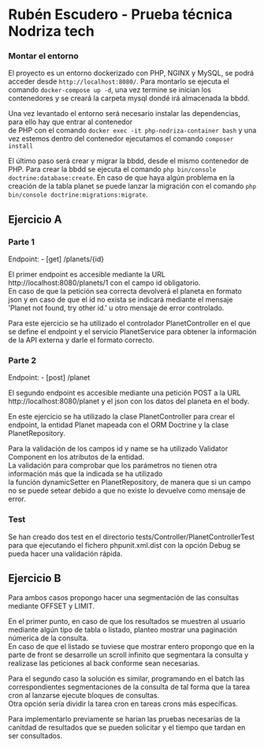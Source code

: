# Rubén Escudero - Prueba técnica Nodriza tech

### Montar el entorno
El proyecto es un entorno dockerizado con PHP, NGINX y MySQL, se podrá acceder desde `http://localhost:8080/`. 
Para montarlo se ejecuta el comando `docker-compose up -d`, una vez termine se inician los contenedores y se creará la carpeta mysql dondé irá almacenada la bbdd. 

Una vez levantado el entorno será necesario instalar las dependencias, para ello hay que entrar al contenedor  
de PHP con el comando `docker exec -it php-nodriza-container bash` y una vez estemos dentro del contenedor ejecutamos el comando `composer install`

El último paso será crear y migrar la bbdd, desde el mismo contenedor de PHP. Para crear la bbdd se ejecuta el comando 
`php bin/console doctrine:database:create`. En caso de que haya algún problema en la creación de la tabla planet se puede lanzar la migración con el comando `php bin/console doctrine:migrations:migrate`.  

## Ejercicio A

### Parte 1
Endpoint: - [get] /planets/{id}  

El primer endpoint es accesible mediante la URL http://localhost:8080/planets/1 con el campo id obligatorio.  
En caso de que la petición sea correcta devolverá el planeta en formato json y en caso de que el id no exista se indicará mediante el mensaje 'Planet not found, try other id.' u otro mensaje de error controlado.   

Para este ejercicio se ha utilizado el controlador PlanetController en el que se define el endpoint y el servicio PlanetService para obtener la información de la API externa y darle el formato correcto.  

### Parte 2
Endpoint: - [post] /planet

El segundo endpoint es accesible mediante una petición POST a la URL http://localhost:8080/planet y el json con los datos del planeta en el body.  

En este ejercicio se ha utilizado la clase PlanetController para crear el endpoint, la entidad Planet mapeada con el ORM Doctrine y la clase PlanetRepository.

Para la validación de los campos id y name se ha utilizado Validator Component en los atributos de la entidad.  
La validación para comprobar que los parámetros no tienen otra información más que la indicada se ha utilizado   
la función dynamicSetter en PlanetRepository, de manera que si un campo no se puede setear debido a que no existe lo devuelve como mensaje de error. 

### Test

Se han creado dos test en el directorio tests/Controller/PlanetControllerTest para que ejecutando el fichero phpunit.xml.dist con la opción Debug se pueda hacer una validación rápida.  

## Ejercicio B
Para ambos casos propongo hacer una segmentación de las consultas mediante OFFSET y LIMIT.

En el primer punto, en caso de que los resultados se muestren al usuario mediante algún tipo de tabla o listado, planteo mostrar una paginación númerica de la consulta.  
En caso de que el listado se tuviese que mostrar entero propongo que en la parte de front se desarrolle un scroll infinito que segmentara la consulta y realizase las peticiones al back conforme sean necesarias.  

Para el segundo caso la solución es similar, programando en el batch las correspondientes segmentaciones de la consulta de tal forma que la tarea cron al lanzarse ejecute bloques de consultas.  
Otra opción sería dividir la tarea cron en tareas crons más específicas.

Para implementarlo previamente se harían las pruebas necesarías de la canitdad de resultados que se pueden solicitar y el tiempo que tardan en ser consultados.

